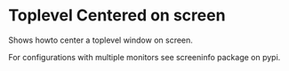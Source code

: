 # Toplevel Centered on screen

Shows howto center a toplevel window on screen.

For configurations with multiple monitors see screeninfo package on pypi.
